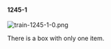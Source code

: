 #### 1245-1
![train-1245-1-0.png](https://github.com/lil-lab/nlvr/raw/master/nlvr/train/images/11/train-1245-1-0.png "train-1245-1-0.png")

There is a box with only one item.